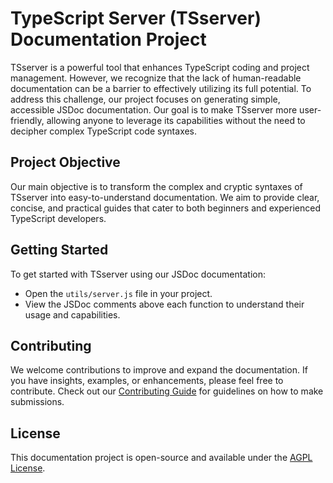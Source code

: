 
# TypeScript Server (TSserver) Documentation Project

TSserver is a powerful tool that enhances TypeScript coding and project management. However, we recognize that the lack of human-readable documentation can be a barrier to effectively utilizing its full potential. To address this challenge, our project focuses on generating simple, accessible JSDoc documentation. Our goal is to make TSserver more user-friendly, allowing anyone to leverage its capabilities without the need to decipher complex TypeScript code syntaxes.

## Project Objective

Our main objective is to transform the complex and cryptic syntaxes of TSserver into easy-to-understand documentation. We aim to provide clear, concise, and practical guides that cater to both beginners and experienced TypeScript developers.

## Getting Started

To get started with TSserver using our JSDoc documentation:

- Open the `utils/server.js` file in your project.
- View the JSDoc comments above each function to understand their usage and capabilities.

## Contributing

We welcome contributions to improve and expand the documentation. If you have insights, examples, or enhancements, please feel free to contribute. Check out our [Contributing Guide](CONTRIBUTING.md) for guidelines on how to make submissions.

## License

This documentation project is open-source and available under the [AGPL License](LICENSE).
